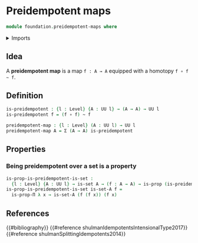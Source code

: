 # Preidempotent maps

```agda
module foundation.preidempotent-maps where
```

<details><summary>Imports</summary>

```agda
open import foundation.dependent-pair-types
open import foundation.universe-levels

open import foundation-core.function-types
open import foundation-core.homotopies
open import foundation-core.propositions
open import foundation-core.sets
```

</details>

## Idea

A **preidempotent map** is a map `f : A → A` equipped with a homotopy
`f ∘ f ~ f`.

## Definition

```agda
is-preidempotent : {l : Level} {A : UU l} → (A → A) → UU l
is-preidempotent f = (f ∘ f) ~ f

preidempotent-map : {l : Level} (A : UU l) → UU l
preidempotent-map A = Σ (A → A) is-preidempotent
```

## Properties

### Being preidempotent over a set is a property

```agda
is-prop-is-preidempotent-is-set :
  {l : Level} {A : UU l} → is-set A → (f : A → A) → is-prop (is-preidempotent f)
is-prop-is-preidempotent-is-set is-set-A f =
  is-prop-Π λ x → is-set-A (f (f x)) (f x)
```

## References

{{#bibliography}} {{#reference shulmanIdempotentsIntensionalType2017}}
{{#reference shulmanSplittingIdempotents2014}}
